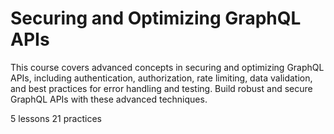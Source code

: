 # Securing and Optimizing GraphQL APIs

This course covers advanced concepts in securing and optimizing GraphQL APIs, including authentication, authorization, rate limiting, data validation, and best practices for error handling and testing. Build robust and secure GraphQL APIs with these advanced techniques.

5 lessons
21 practices